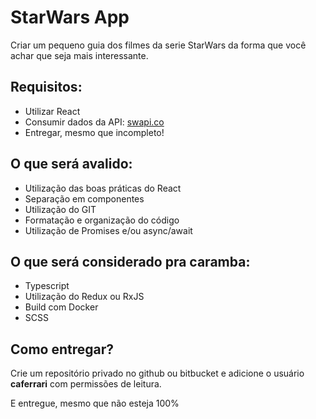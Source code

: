 # StarWars App

Criar um pequeno guia dos filmes da serie StarWars da forma que você achar que seja mais interessante.

## Requisitos:

- Utilizar React
- Consumir dados da API: [swapi.co](https://swapi.co/)
- Entregar, mesmo que incompleto!

## O que será avalido:

- Utilização das boas práticas do React
- Separação em componentes
- Utilização do GIT
- Formatação e organização do código
- Utilização de Promises e/ou async/await

## O que será considerado pra caramba:

- Typescript
- Utilização do Redux ou RxJS
- Build com Docker
- SCSS

## Como entregar?

Crie um repositório privado no github ou bitbucket e adicione o usuário **caferrari** com permissões de leitura. 

E entregue, mesmo que não esteja 100%